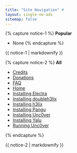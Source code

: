 ```yaml
---
title: "Site Navigation" #
layout: single-no-ads
sitemap: false
---
```


{% capture notice-1 %}
**Popular**

+ None
{% endcapture %}
<div class="notice--info">{{ notice-1 | markdownify }}</div>

{% capture notice-2 %}
**All**

+ [Credits](credits)
+ [Donations](donations)
+ [FAQ](faq)
+ [Home](/)
+ [Installing Electra](installing-electra)
+ [Installing doubleh3lix](installing-doubleh3lix)
+ [Installing h3lix](installing-h3lix)
+ [Installing Pangu](installing-pangu933)
+ [Installing Unc0ver](installing-unc0ver)
+ [Installing Yalu](installing-yalu102)
+ [Running Unc0ver](running-unc0ver)

{% endcapture %}
<div class="notice">{{ notice-2 | markdownify }}</div>
